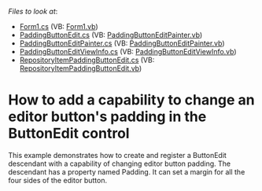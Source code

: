 <!-- default file list -->
*Files to look at*:

* [Form1.cs](./CS/ButtonEditWithPadding/Form1.cs) (VB: [Form1.vb](./VB/ButtonEditWithPadding/Form1.vb))
* [PaddingButtonEdit.cs](./CS/ButtonEditWithPadding/PaddingButtonEdit.cs) (VB: [PaddingButtonEditPainter.vb](./VB/ButtonEditWithPadding/PaddingButtonEditPainter.vb))
* [PaddingButtonEditPainter.cs](./CS/ButtonEditWithPadding/PaddingButtonEditPainter.cs) (VB: [PaddingButtonEditPainter.vb](./VB/ButtonEditWithPadding/PaddingButtonEditPainter.vb))
* [PaddingButtonEditViewInfo.cs](./CS/ButtonEditWithPadding/PaddingButtonEditViewInfo.cs) (VB: [PaddingButtonEditViewInfo.vb](./VB/ButtonEditWithPadding/PaddingButtonEditViewInfo.vb))
* [RepositoryItemPaddingButtonEdit.cs](./CS/ButtonEditWithPadding/RepositoryItemPaddingButtonEdit.cs) (VB: [RepositoryItemPaddingButtonEdit.vb](./VB/ButtonEditWithPadding/RepositoryItemPaddingButtonEdit.vb))
<!-- default file list end -->
# How to add a capability to change an editor button's padding in the ButtonEdit control


<p>This example demonstrates how to create and register a ButtonEdit descendant with a capability of changing editor button padding. The descendant has a property named Padding. It can set a margin for all the four sides of the editor button.</p>

<br/>


